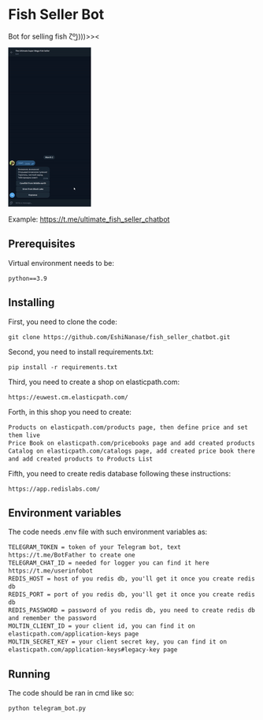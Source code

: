 # Fish Seller Bot

Bot for selling fish  ζº͜))))&gt;&gt;&lt;

![](https://github.com/EshiNanase/fish_seller_chatbot/blob/main/example.gif)

Example: https://t.me/ultimate_fish_seller_chatbot

## Prerequisites

Virtual environment needs to be:

```
python==3.9
```
## Installing

First, you need to clone the code:

```
git clone https://github.com/EshiNanase/fish_seller_chatbot.git
```
Second, you need to install requirements.txt:

```
pip install -r requirements.txt
```
Third, you need to create a shop on elasticpath.com:
```
https://euwest.cm.elasticpath.com/
```
Forth, in this shop you need to create:
```
Products on elasticpath.com/products page, then define price and set them live
Price Book on elasticpath.com/pricebooks page and add created products
Catalog on elasticpath.com/catalogs page, add created price book there and add created products to Products List
```
Fifth, you need to create redis database following these instructions:
```
https://app.redislabs.com/
```
## Environment variables

The code needs .env file with such environment variables as:

```
TELEGRAM_TOKEN = token of your Telegram bot, text https://t.me/BotFather to create one
TELEGRAM_CHAT_ID = needed for logger you can find it here https://t.me/userinfobot
REDIS_HOST = host of you redis db, you'll get it once you create redis db
REDIS_PORT = port of you redis db, you'll get it once you create redis db
REDIS_PASSWORD = password of you redis db, you need to create redis db and remember the password
MOLTIN_CLIENT_ID = your client id, you can find it on elasticpath.com/application-keys page
MOLTIN_SECRET_KEY = your client secret key, you can find it on elasticpath.com/application-keys#legacy-key page
```
## Running

The code should be ran in cmd like so:

```
python telegram_bot.py
```
